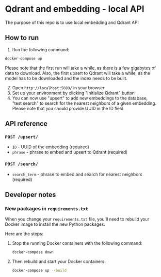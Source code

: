 # Qdrant and embedding - local API

The purpose of this repo is to use local embedding and Qdrant API

## How to run

1. Run the following command:

```bash
docker-compose up
```

Please note that the first run will take a while, 
as there is a few gigabytes of data to download. Also, the first
upsert to Qdrant will take a while, as the model has to be
downloaded and the index needs to be built.

2. Open `http://localhost:5000/` in your browser
3. Set up your environment by clicking "Initialize Qdrant" button
4. You can now use "upsert" to add new embeddings to the database, "test search" to 
search for the nearest neighbors of a given embedding. Please note that you should provide
UUID in the ID field.

## API reference

### `POST /upsert/`

* `ID` - UUID of the embedding (required)
* `phrase` - phrase to embed and upsert to Qdrant (required)

### `POST /search/`

* `search_term` - phrase to embed and search for nearest neighbors (required)

## Developer notes

### New packages in `requirements.txt`

When you change your `requirements.txt` file, you'll need to rebuild your Docker image to install the new Python packages. 

Here are the steps:

1. Stop the running Docker containers with the following command:

    ```bash
    docker-compose down
    ```

2. Then rebuild and start your Docker containers:

    ```bash
    docker-compose up --build
    ```
